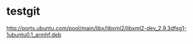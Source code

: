# testgit
http://ports.ubuntu.com/pool/main/libx/libxml2/libxml2-dev_2.9.3dfsg1-1ubuntu0.1_armhf.deb
